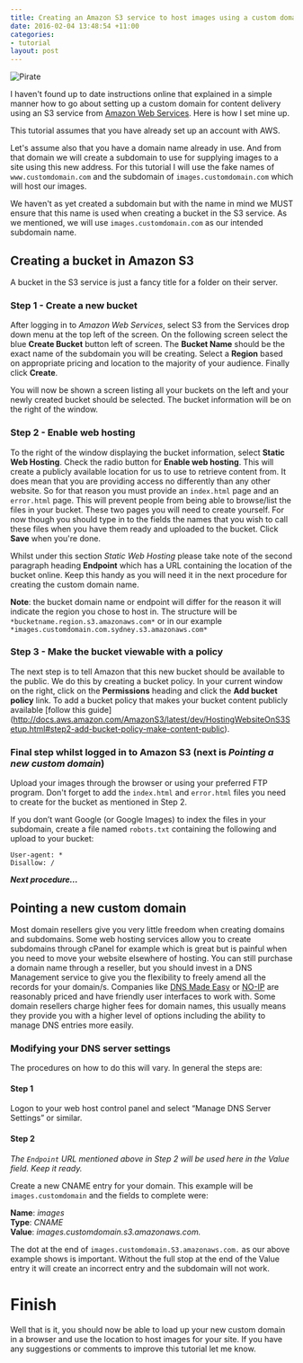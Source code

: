```yaml
---
title: Creating an Amazon S3 service to host images using a custom domain
date: 2016-02-04 13:48:54 +11:00
categories:
- tutorial
layout: post
---
```


![Pirate](http://assets.sheppard.io/characters/leesheppard_thumb_pirate.png)

I haven't found up to date instructions online that explained in a simple manner how to go about setting up a custom domain for content delivery using an S3 service from [Amazon Web Services](https://aws.amazon.com). Here is how I set mine up.

This tutorial assumes that you have already set up an account with AWS.

Let's assume also that you have a domain name already in use. And from that domain we will create a subdomain to use for supplying images to a site using this new address. For this tutorial I will use the fake names of `www.customdomain.com` and the subdomain of `images.customdomain.com` which will host our images. 

We haven't as yet created a subdomain but with the name in mind we MUST ensure that this name is used when creating a bucket in the S3 service. As we mentioned, we will use `images.customdomain.com` as our intended subdomain name. 

## Creating a bucket in Amazon S3
A bucket in the S3 service is just a fancy title for a folder on their server.

### Step 1 - Create a new bucket
After logging in to *Amazon Web Services*, select S3 from the Services drop down menu at the top left of the screen. On the following screen select the blue **Create Bucket** button left of screen. The **Bucket Name** should be the exact name of the subdomain you will be creating. Select a **Region** based on appropriate pricing and location to the majority of your audience. Finally click **Create**.

You will now be shown a screen listing all your buckets on the left and your newly created bucket should be selected. The bucket information will be on the right of the window. 

### Step 2 - Enable web hosting
To the right of the window displaying the bucket information, select **Static Web Hosting**. Check the radio button for **Enable web hosting**. This will create a publicly available location for us to use to retrieve content from. It does mean that you are providing access no differently than any other website. So for that reason you must provide an `index.html` page and an `error.html` page. This will prevent people from being able to browse/list the files in your bucket. These two pages you will need to create yourself. For now though you should type in to the fields the names that you wish to call these files when you have them ready and uploaded to the bucket. Click **Save** when you're done. 

Whilst under this section *Static Web Hosting* please take note of the second paragraph heading **Endpoint** which has a URL containing the location of the bucket online. Keep this handy as you will need it in the next procedure for creating the custom domain name. 


**Note**: the bucket domain name or endpoint will differ for the reason it will indicate the region you chose to host in. The structure will be `*bucketname.region.s3.amazonaws.com*` or in our example `*images.customdomain.com.sydney.s3.amazonaws.com*` 


### Step 3 - Make the bucket viewable with a policy
The next step is to tell Amazon that this new bucket should be available to the public. We do this by creating a bucket policy. In your current window on the right, click on the **Permissions** heading and click the **Add bucket policy** link. To add a bucket policy that makes your bucket content publicly available [follow this guide] (http://docs.aws.amazon.com/AmazonS3/latest/dev/HostingWebsiteOnS3Setup.html#step2-add-bucket-policy-make-content-public).

### Final step whilst logged in to  Amazon S3 (next is *Pointing a new custom domain*)

Upload your images through the browser or using your preferred FTP program. Don't forget to add the `index.html` and `error.html` files you need to create for the bucket as mentioned in Step 2. 

If you don’t want Google (or Google Images) to index the files in your subdomain, create a file named `robots.txt` containing the following and upload to your bucket:

```
User-agent: *
Disallow: /
```

***Next procedure...***

## Pointing a new custom domain

Most domain resellers give you very little freedom when creating domains and subdomains. Some web hosting services allow you to create subdomains through cPanel for example which is great but is painful when you need to move your website elsewhere of hosting. You can still purchase a domain name through a reseller, but you should invest in a DNS Management service to give you the flexibility to freely amend all the records for your domain/s. Companies like [DNS Made Easy](http://www.dnsmadeeasy.com) or [NO-IP](http://www.noip.com/managed-dns) are reasonably priced and have friendly user interfaces to work with. Some domain resellers charge higher fees for domain names, this usually means they provide you with a higher level of options including the ability to manage DNS entries more easily. 


### Modifying your DNS server settings

The procedures on how to do this will vary. In general the steps are:

#### Step 1
Logon to your web host control panel and select “Manage DNS Server Settings” or similar.

#### Step 2 

*The `Endpoint` URL mentioned above in Step 2 will be used here in the Value field. Keep it ready.*

Create a new CNAME entry for your domain. This example will be  `images.customdomain` and the fields to complete were:

**Name**: *images*  
**Type**: *CNAME*  
**Value**: *images.customdomain.s3.amazonaws.com.*  

The dot at the end of `images.customdomain.S3.amazonaws.com.` as our above example shows is important. Without the full stop at the end of the Value entry it will create an incorrect entry and the subdomain will not work.

# Finish
Well that is it, you should now be able to load up your new custom domain in a browser and use the location to host images for your site. If you have any suggestions or comments to improve this tutorial let me know. 